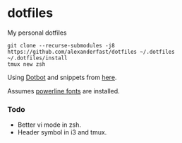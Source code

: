 # dotfiles
My personal dotfiles

```
git clone --recurse-submodules -j8 https://github.com/alexanderfast/dotfiles ~/.dotfiles
~/.dotfiles/install
tmux new zsh
```

Using [Dotbot](https://github.com/anishathalye/dotbot) and snippets from [here](https://github.com/anishathalye/dotbot/wiki/Users).

Assumes [powerline fonts](https://github.com/powerline/fonts) are installed.

### Todo

- Better vi mode in zsh.
- Header symbol in i3 and tmux.
